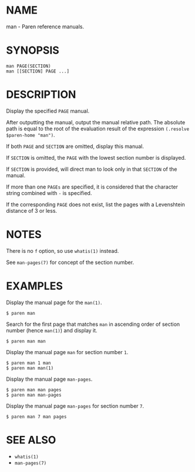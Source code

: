 # NAME
man - Paren reference manuals.

# SYNOPSIS

    man PAGE(SECTION)
    man [[SECTION] PAGE ...]

# DESCRIPTION
Display the specified `PAGE` manual.

After outputting the manual, output the manual relative path. The absolute path is equal to the root of the evaluation result of the expression `(.resolve $paren-home "man")`.

If both `PAGE` and `SECTION` are omitted, display this manual.

If `SECTION` is omitted, the `PAGE` with the lowest section number is displayed.

If `SECTION` is provided, will direct man to look only in that `SECTION` of the manual.

If more than one `PAGEs` are specified, it is considered that the character string combined with `-` is specified.

If the corresponding `PAGE` does not exist, list the pages with a Levenshtein distance of 3 or less.

# NOTES
There is no `f` option, so use `whatis(1)` instead.

See `man-pages(7)` for concept of the section number.

# EXAMPLES
Display the manual page for the `man(1)`.

    $ paren man

Search for the first page that matches `man` in ascending order of section number (hence `man(1)`) and display it.

    $ paren man man

Display the manual page `man` for section number `1`.

    $ paren man 1 man
    $ paren man man(1)

Display the manual page `man-pages`.

    $ paren man man pages
    $ paren man man-pages

Display the manual page `man-pages` for section number `7`.

    $ paren man 7 man pages

# SEE ALSO
- `whatis(1)`
- `man-pages(7)`

